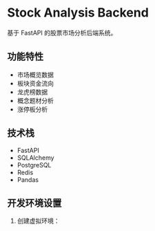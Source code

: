 # Stock Analysis Backend

基于 FastAPI 的股票市场分析后端系统。

## 功能特性

- 市场概览数据
- 板块资金流向
- 龙虎榜数据
- 概念题材分析
- 涨停板分析

## 技术栈

- FastAPI
- SQLAlchemy
- PostgreSQL
- Redis
- Pandas

## 开发环境设置

1. 创建虚拟环境：
